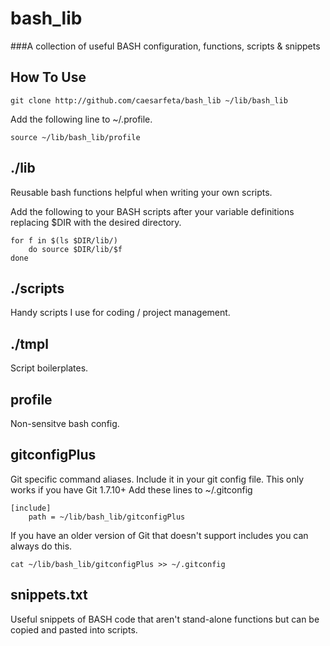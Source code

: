 # bash\_lib
###A collection of useful BASH configuration, functions, scripts & snippets

## How To Use
	git clone http://github.com/caesarfeta/bash_lib ~/lib/bash_lib

Add the following line to ~/.profile.

	source ~/lib/bash_lib/profile

## ./lib
Reusable bash functions helpful when writing your own scripts.

Add the following to your BASH scripts after your variable definitions replacing $DIR with the desired directory.

	for f in $(ls $DIR/lib/)
		do source $DIR/lib/$f
	done

## ./scripts
Handy scripts I use for coding / project management.

## ./tmpl
Script boilerplates.

## profile
Non-sensitve bash config.  

## gitconfigPlus
Git specific command aliases.
Include it in your git config file.
This only works if you have Git 1.7.10+
Add these lines to  ~/.gitconfig

	[include]
	    path = ~/lib/bash_lib/gitconfigPlus

If you have an older version of Git that doesn't support includes you can always do this.

	cat ~/lib/bash_lib/gitconfigPlus >> ~/.gitconfig

## snippets.txt
Useful snippets of BASH code that aren't stand-alone functions but can be copied and pasted into scripts.
